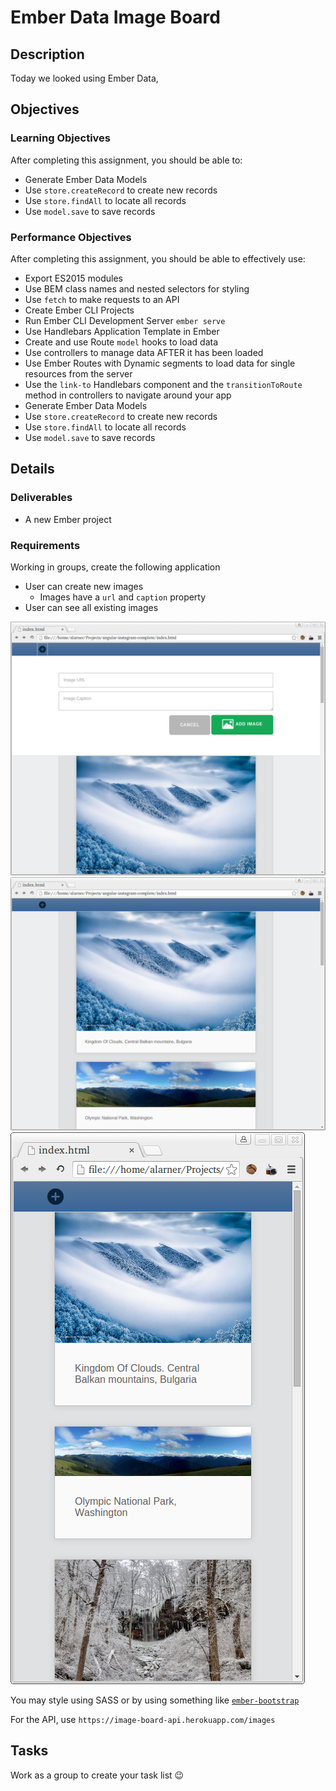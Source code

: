# Ember Data Image Board

## Description

Today we looked using Ember Data,

## Objectives

### Learning Objectives

After completing this assignment, you should be able to:

* Generate Ember Data Models
* Use `store.createRecord` to create new records
* Use `store.findAll` to locate all records
* Use `model.save` to save records

### Performance Objectives

After completing this assignment, you should be able to effectively use:

* Export ES2015 modules
* Use BEM class names and nested selectors for styling
* Use `fetch` to make requests to an API
* Create Ember CLI Projects
* Run Ember CLI Development Server `ember serve`
* Use Handlebars Application Template in Ember
* Create and use Route `model` hooks to load data
* Use controllers to manage data AFTER it has been loaded
* Use Ember Routes with Dynamic segments to load data for single resources from the server
* Use the `link-to` Handlebars component and the `transitionToRoute` method in controllers to navigate around your app
* Generate Ember Data Models
* Use `store.createRecord` to create new records
* Use `store.findAll` to locate all records
* Use `model.save` to save records

## Details

### Deliverables

* A new Ember project

### Requirements

Working in groups, create the following application

* User can create new images
  - Images have a `url` and `caption` property
* User can see all existing images

![Add](add.png)
![Add](desktop.png)
![Add](mobile.png)

You may style using SASS or by using something like [`ember-bootstrap`](http://kaliber5.github.io/ember-bootstrap/)

For the API, use `https://image-board-api.herokuapp.com/images`

## Tasks

Work as a group to create your task list 😉

```md
```
